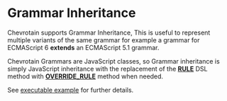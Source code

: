 # Grammar Inheritance

Chevrotain supports Grammar Inheritance, This is useful to represent multiple variants of the same grammar
for example a grammar for ECMAScript 6 **extends** an ECMAScript 5.1 grammar.

Chevrotain Grammars are JavaScript classes, so Grammar inheritance is simply JavaScript inheritance
with the replacement of the [**RULE**](https://chevrotain.io/documentation/9_1_0/classes/CstParser.html#RULE)
DSL method with [**OVERRIDE_RULE**](https://chevrotain.io/documentation/9_1_0/classes/CstParser.html#OVERRIDE_RULE) method when needed.

See [executable example](https://github.com/chevrotain/chevrotain/tree/master/examples/parser/inheritance)
for further details.

